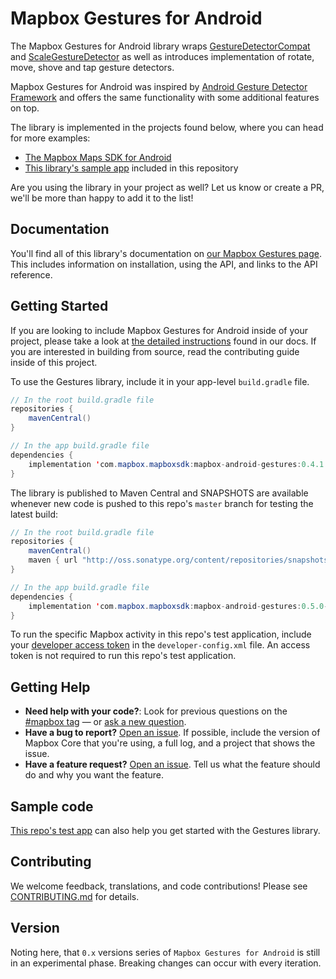 # Mapbox Gestures for Android

The Mapbox Gestures for Android library wraps [GestureDetectorCompat](https://developer.android.com/reference/android/support/v4/view/GestureDetectorCompat.html) and [ScaleGestureDetector](https://developer.android.com/reference/android/view/ScaleGestureDetector.html) as well as introduces implementation of rotate, move, shove and tap gesture detectors.

Mapbox Gestures for Android was inspired by [Android Gesture Detector Framework](https://github.com/Almeros/android-gesture-detectors) and offers the same functionality with some additional features on top.

The library is implemented in the projects found below, where you can head for more examples:

- [The Mapbox Maps SDK for Android](https://github.com/mapbox/mapbox-gl-native)
- [This library's sample app](https://github.com/mapbox/mapbox-gestures-android/tree/master/app/src/main/java/com/mapbox/android/gestures/testapp) included in this repository

Are you using the library in your project as well? Let us know or create a PR, we'll be more than happy to add it to the list!


## Documentation

You'll find all of this library's documentation on [our Mapbox Gestures page](https://www.mapbox.com/android-docs/map-sdk/overview/gestures). This includes information on installation, using the API, and links to the API reference.


## Getting Started

If you are looking to include Mapbox Gestures for Android inside of your project, please take a look at [the detailed instructions](https://www.mapbox.com/android-docs/map-sdk/overview/gestures/) found in our docs. If you are interested in building from source, read the contributing guide inside of this project.

To use the Gestures library, include it in your app-level `build.gradle` file.

```java
// In the root build.gradle file
repositories {
    mavenCentral()
}
```

```java
// In the app build.gradle file
dependencies {
    implementation 'com.mapbox.mapboxsdk:mapbox-android-gestures:0.4.1'
}
```

The library is published to Maven Central and SNAPSHOTS are available whenever new code is pushed to this repo's `master` branch for testing the latest build:

```java
// In the root build.gradle file
repositories {
    mavenCentral()
    maven { url "http://oss.sonatype.org/content/repositories/snapshots/" }
}
```
```java
// In the app build.gradle file
dependencies {
	implementation 'com.mapbox.mapboxsdk:mapbox-android-gestures:0.5.0-SNAPSHOT'
}
```

To run the specific Mapbox activity in this repo's test application, include your [developer access token](https://www.mapbox.com/help/define-access-token/) in the `developer-config.xml` file. An access token is not required to run this repo's test application.

## Getting Help

- **Need help with your code?**: Look for previous questions on the [#mapbox tag](https://stackoverflow.com/questions/tagged/mapbox+android) — or [ask a new question](https://stackoverflow.com/questions/tagged/mapbox+android).
- **Have a bug to report?** [Open an issue](https://github.com/mapbox/mapbox-gestures-android/issues). If possible, include the version of Mapbox Core that you're using, a full log, and a project that shows the issue.
- **Have a feature request?** [Open an issue](https://github.com/mapbox/mapbox-gestures-android/issues/new). Tell us what the feature should do and why you want the feature.

## Sample code

[This repo's test app](https://github.com/mapbox/mapbox-gestures-android/tree/master/app/src/main/java/com/mapbox/android/gestures/testapp) can also help you get started with the Gestures library.

## Contributing

We welcome feedback, translations, and code contributions! Please see [CONTRIBUTING.md](CONTRIBUTING.md) for details.

## Version

Noting here, that `0.x` versions series of `Mapbox Gestures for Android` is still in an experimental phase. Breaking changes can occur with every iteration.



